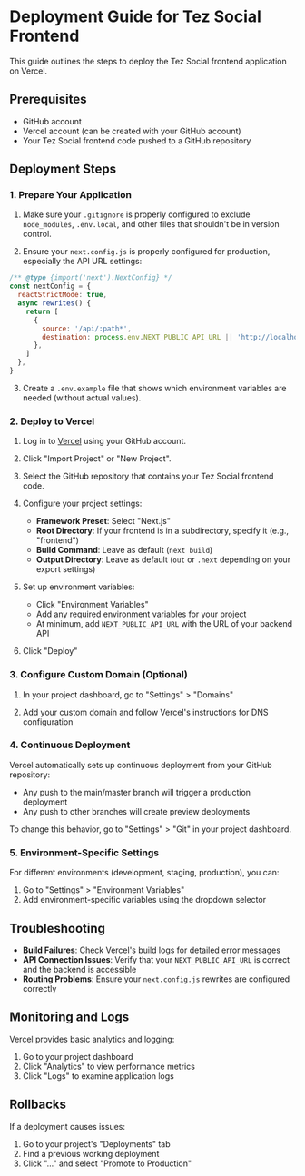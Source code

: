 # Deployment Guide for Tez Social Frontend

This guide outlines the steps to deploy the Tez Social frontend application on Vercel.

## Prerequisites

- GitHub account
- Vercel account (can be created with your GitHub account)
- Your Tez Social frontend code pushed to a GitHub repository

## Deployment Steps

### 1. Prepare Your Application

1. Make sure your `.gitignore` is properly configured to exclude `node_modules`, `.env.local`, and other files that shouldn't be in version control.

2. Ensure your `next.config.js` is properly configured for production, especially the API URL settings:

```js
/** @type {import('next').NextConfig} */
const nextConfig = {
  reactStrictMode: true,
  async rewrites() {
    return [
      {
        source: '/api/:path*',
        destination: process.env.NEXT_PUBLIC_API_URL || 'http://localhost:3001/api/:path*',
      },
    ]
  },
}
```

3. Create a `.env.example` file that shows which environment variables are needed (without actual values).

### 2. Deploy to Vercel

1. Log in to [Vercel](https://vercel.com) using your GitHub account.

2. Click "Import Project" or "New Project".

3. Select the GitHub repository that contains your Tez Social frontend code.

4. Configure your project settings:
   - **Framework Preset**: Select "Next.js"
   - **Root Directory**: If your frontend is in a subdirectory, specify it (e.g., "frontend")
   - **Build Command**: Leave as default (`next build`)
   - **Output Directory**: Leave as default (`out` or `.next` depending on your export settings)

5. Set up environment variables:
   - Click "Environment Variables"
   - Add any required environment variables for your project
   - At minimum, add `NEXT_PUBLIC_API_URL` with the URL of your backend API

6. Click "Deploy"

### 3. Configure Custom Domain (Optional)

1. In your project dashboard, go to "Settings" > "Domains"

2. Add your custom domain and follow Vercel's instructions for DNS configuration

### 4. Continuous Deployment

Vercel automatically sets up continuous deployment from your GitHub repository:

- Any push to the main/master branch will trigger a production deployment
- Any push to other branches will create preview deployments

To change this behavior, go to "Settings" > "Git" in your project dashboard.

### 5. Environment-Specific Settings

For different environments (development, staging, production), you can:

1. Go to "Settings" > "Environment Variables"
2. Add environment-specific variables using the dropdown selector

## Troubleshooting

- **Build Failures**: Check Vercel's build logs for detailed error messages
- **API Connection Issues**: Verify that your `NEXT_PUBLIC_API_URL` is correct and the backend is accessible
- **Routing Problems**: Ensure your `next.config.js` rewrites are configured correctly

## Monitoring and Logs

Vercel provides basic analytics and logging:

1. Go to your project dashboard
2. Click "Analytics" to view performance metrics
3. Click "Logs" to examine application logs

## Rollbacks

If a deployment causes issues:

1. Go to your project's "Deployments" tab
2. Find a previous working deployment
3. Click "..." and select "Promote to Production" 